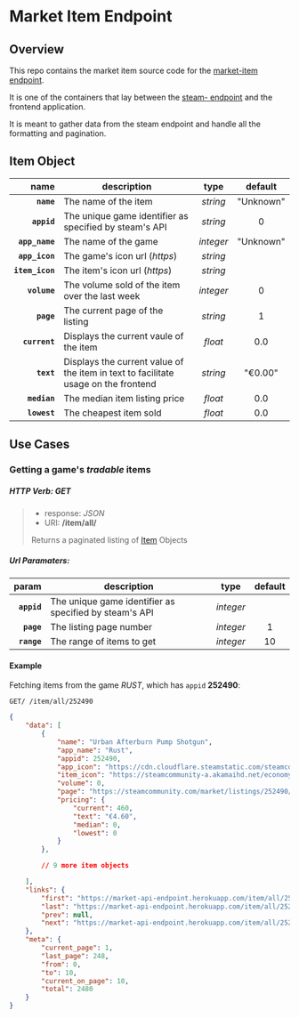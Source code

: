 # Market Item Endpoint

## Overview

This repo contains the market item source code for the [market-item endpoint](https://marketItem-endpoint-api.herokuapp.com).

It is one of the containers that lay between the [steam- endpoint](https://github.com/noahgreff/steam-api-endpoint) and the frontend application.

It is meant to gather data from the steam endpoint and handle all the formatting and pagination.

## Item Object

|name|description|type|default| 
|---:|---|:---:|:---:| 
| **`name`** | The name of the item |*string* | "Unknown" |
| **`appid`** |  The unique game identifier as specified by steam's API |*string* | 0 |
| **`app_name`** | The name of the game |*integer* | "Unknown" |
| **`app_icon`** | The game's icon url (*https*) |*string* |
| **`item_icon`** | The item's icon url (*https*) | *string* |
| **`volume`** | The volume sold of the item over the last week |*integer* | 0 |
| **`page`** | The current page of the listing |*string* | 1 |
| **`current`** | Displays the current vaule of the item |*float* | 0.0 |
| **`text`** | Displays the current value of the item in text to facilitate usage on the frontend |*string* | "€0.00" |
| **`median`** | The median item listing price |*float* | 0.0 |
| **`lowest`** | The cheapest item sold |*float* | 0.0 |

## Use Cases

### Getting a game's *tradable* items

##### HTTP Verb: **GET**

> * response: *JSON*
> * URI: **/item/all/**
>
> Returns a paginated listing of [Item](#Item-object) Objects

##### Url Paramaters:

|param|description|type|default| 
|---:|---|:---:|:---:| 
| **`appid`** | The unique game identifier as specified by steam's API |*integer* ||
| **`page`** | The listing page number |*integer* | 1 |
| **`range`** | The range of items to get |*integer* | 10 |

#### Example

Fetching items from the game *RUST*, which has `appid` **252490**:

```
GET/ /item/all/252490
```

```json
{
    "data": [
        {
            "name": "Urban Afterburn Pump Shotgun",
            "app_name": "Rust",
            "appid": 252490,
            "app_icon": "https://cdn.cloudflare.steamstatic.com/steamcommunity/public/images/apps/252490/820be4782639f9c4b64fa3ca7e6c26a95ae4fd1c.jpg",
            "item_icon": "https://steamcommunity-a.akamaihd.net/economy/image/6TMcQ7eX6E0EZl2byXi7vaVKyDk_zQLX05x6eLCFM9neAckxGDf7qU2e2gu64OnAeQ7835Fe5GPBfCk4nReh8DEiv5dbOa0-q7U0Qfq3P2Ox1KU",
            "volume": 0,
            "page": "https://steamcommunity.com/market/listings/252490/Urban%20Afterburn%20Pump%20Shotgun",
            "pricing": {
                "current": 460,
                "text": "€4.60",
                "median": 0,
                "lowest": 0
            }
        },

        // 9 more item objects

    ],
    "links": {
        "first": "https://market-api-endpoint.herokuapp.com/item/all/252490?page=1&range=10",
        "last": "https://market-api-endpoint.herokuapp.com/item/all/252490?page=248&range=10",
        "prev": null,
        "next": "https://market-api-endpoint.herokuapp.com/item/all/252490?page=2&range=10"
    },
    "meta": {
        "current_page": 1,
        "last_page": 248,
        "from": 0,
        "to": 10,
        "current_on_page": 10,
        "total": 2480
    }
}
```
